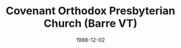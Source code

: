 ---
date: &id001 1988-12-02
end_date: null
location:
  address: 249 Airport Road
  city: Barre
  state: VT
minister:
- end: 1992-01-01
  name: Raymond Commeret
  start: 1989-01-01
  type: pastor
- end: 2002-01-01
  name: Stephen Doe
  start: 1992-01-01
  type: pastor
- end: null
  name: Carl Durham
  start: 2003-01-01
  type: pastor
- end: null
  name: Timothy G. Herndon
  start: 2013-01-01
  type: Evangelist
- end: null
  name: Andrew Selle
  start: 1996-01-01
  type: teacher
ministers:
- Raymond Commeret
- Stephen Doe
- Carl Durham
- Timothy G. Herndon
- Andrew Selle
name: Covenant Orthodox Presbyterian Church
names:
- end: null
  name: Covenant Orthodox Presbyterian Church
  start: 1988-12-02
origination_date: *id001
raw_data: "VERMONT Barre\n\nCovenant Orthodox Presbyterian Church  (December 2, 1988\u2013\
  \ )\n249 Airport Road\nPastors: Raymond Commeret, 1989\u201392\nStephen Doe, 1992\u2013\
  2002\nCarl Durham, 2003\u2013\nEvangelist:  Timothy G. Herndon, 2013\nTeacher: Andrew\
  \ Selle, 1996"
received_from: MISSING
states:
- VT
status:
  active: true
  end_date: null
  reason: null
  received_from: null
  withdrawal_to: null
title: Covenant Orthodox Presbyterian Church (Barre VT)

---
